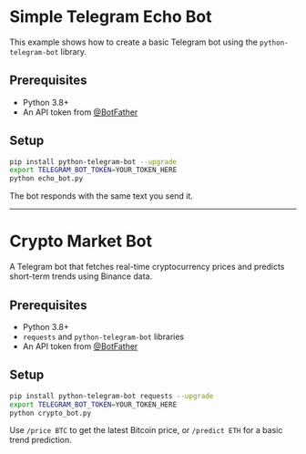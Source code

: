 # Simple Telegram Echo Bot

This example shows how to create a basic Telegram bot using the `python-telegram-bot` library.

## Prerequisites
- Python 3.8+
- An API token from [@BotFather](https://core.telegram.org/bots#botfather)

## Setup
```bash
pip install python-telegram-bot --upgrade
export TELEGRAM_BOT_TOKEN=YOUR_TOKEN_HERE
python echo_bot.py
```

The bot responds with the same text you send it.

---

# Crypto Market Bot

A Telegram bot that fetches real-time cryptocurrency prices and predicts short-term trends using Binance data.

## Prerequisites
- Python 3.8+
- `requests` and `python-telegram-bot` libraries
- An API token from [@BotFather](https://core.telegram.org/bots#botfather)

## Setup
```bash
pip install python-telegram-bot requests --upgrade
export TELEGRAM_BOT_TOKEN=YOUR_TOKEN_HERE
python crypto_bot.py
```

Use `/price BTC` to get the latest Bitcoin price, or `/predict ETH` for a basic trend prediction.
